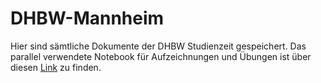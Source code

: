 # DHBW-Mannheim
Hier sind sämtliche Dokumente der DHBW Studienzeit gespeichert. 
Das parallel verwendete Notebook für Aufzeichnungen und Übungen ist über diesen [Link](https://onedrive.live.com/view.aspx?resid=3C0AAC210C1B57F6%2110881&id=documentsonenote:https://d.docs.live.net/3c0aac210c1b57f6/Dokumente/DHBW%20Mannheim/) zu finden. 
